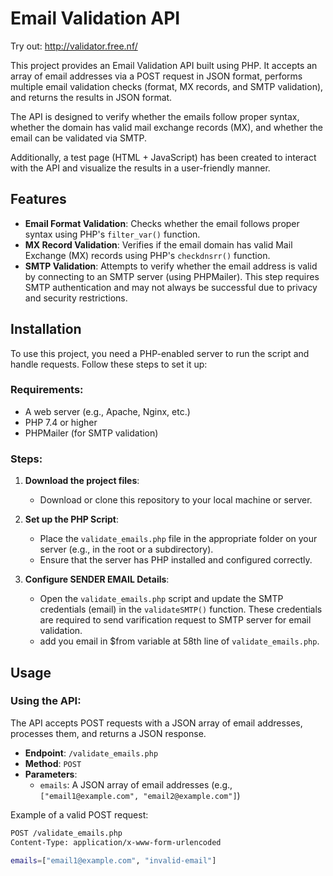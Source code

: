 # Email Validation API

Try out: http://validator.free.nf/

This project provides an Email Validation API built using PHP. It accepts an array of email addresses via a POST request in JSON format, performs multiple email validation checks (format, MX records, and SMTP validation), and returns the results in JSON format. 

The API is designed to verify whether the emails follow proper syntax, whether the domain has valid mail exchange records (MX), and whether the email can be validated via SMTP.

Additionally, a test page (HTML + JavaScript) has been created to interact with the API and visualize the results in a user-friendly manner.

## Features

- **Email Format Validation**: Checks whether the email follows proper syntax using PHP's `filter_var()` function.
- **MX Record Validation**: Verifies if the email domain has valid Mail Exchange (MX) records using PHP's `checkdnsrr()` function.
- **SMTP Validation**: Attempts to verify whether the email address is valid by connecting to an SMTP server (using PHPMailer). This step requires SMTP authentication and may not always be successful due to privacy and security restrictions.

## Installation

To use this project, you need a PHP-enabled server to run the script and handle requests. Follow these steps to set it up:

### Requirements:
- A web server (e.g., Apache, Nginx, etc.)
- PHP 7.4 or higher
- PHPMailer (for SMTP validation)

### Steps:

1. **Download the project files**:
   - Download or clone this repository to your local machine or server.

2. **Set up the PHP Script**:
   - Place the `validate_emails.php` file in the appropriate folder on your server (e.g., in the root or a subdirectory).
   - Ensure that the server has PHP installed and configured correctly.

4. **Configure SENDER EMAIL Details**:
   - Open the `validate_emails.php` script and update the SMTP credentials (email) in the `validateSMTP()` function. These credentials are required to send varification request to SMTP server for email validation.
   - add you email in $from variable at 58th line of `validate_emails.php`.

## Usage

### Using the API:

The API accepts POST requests with a JSON array of email addresses, processes them, and returns a JSON response.

- **Endpoint**: `/validate_emails.php`
- **Method**: `POST`
- **Parameters**: 
  - `emails`: A JSON array of email addresses (e.g., `["email1@example.com", "email2@example.com"]`)

Example of a valid POST request:

```bash
POST /validate_emails.php
Content-Type: application/x-www-form-urlencoded

emails=["email1@example.com", "invalid-email"]
